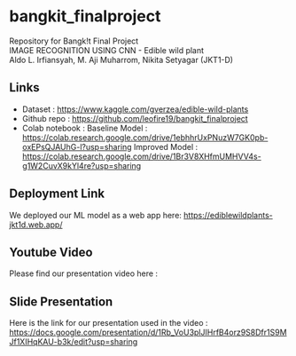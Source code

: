 # bangkit_finalproject
Repository for Bangk!t Final Project    
IMAGE RECOGNITION USING CNN - Edible wild plant   
Aldo L. Irfiansyah, M. Aji Muharrom, Nikita Setyagar (JKT1-D)  


## Links
- Dataset : https://www.kaggle.com/gverzea/edible-wild-plants
- Github repo : https://github.com/leofire19/bangkit_finalproject
- Colab notebook : 
   Baseline Model : https://colab.research.google.com/drive/1ebhhrUxPNuzW7GK0pb-oxEPsQJAUhG-l?usp=sharing
   Improved Model : https://colab.research.google.com/drive/1Br3V8XHfmUMHVV4s-g1W2CuvX9kYl4re?usp=sharing
   
## Deployment Link
We deployed our ML model as a web app here: https://ediblewildplants-jkt1d.web.app/

## Youtube Video 
Please find our presentation video here :

## Slide Presentation
Here is the link for our presentation used in the video : https://docs.google.com/presentation/d/1Rb_VoU3plJIHrfB4orz9S8Dfr1S9MJf1XIHqKAU-b3k/edit?usp=sharing



